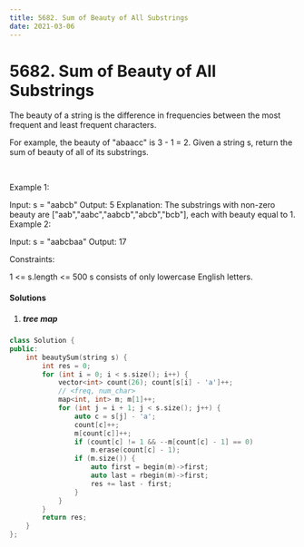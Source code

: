 ```yaml
---
title: 5682. Sum of Beauty of All Substrings
date: 2021-03-06
---
```


# 5682. Sum of Beauty of All Substrings

The beauty of a string is the difference in frequencies between the most frequent and least frequent characters.

For example, the beauty of "abaacc" is 3 - 1 = 2.
Given a string s, return the sum of beauty of all of its substrings.

 

Example 1:

Input: s = "aabcb"
Output: 5
Explanation: The substrings with non-zero beauty are ["aab","aabc","aabcb","abcb","bcb"], each with beauty equal to 1.
Example 2:

Input: s = "aabcbaa"
Output: 17
 

Constraints:

1 <= s.length <= 500
s consists of only lowercase English letters.


#### Solutions

1. ##### tree map

```c++
class Solution {
public:
    int beautySum(string s) {
        int res = 0;
        for (int i = 0; i < s.size(); i++) {
            vector<int> count(26); count[s[i] - 'a']++;
            // <freq, num_char>
            map<int, int> m; m[1]++;
            for (int j = i + 1; j < s.size(); j++) {
                auto c = s[j] - 'a';
                count[c]++;
                m[count[c]]++;
                if (count[c] != 1 && --m[count[c] - 1] == 0)
                    m.erase(count[c] - 1);
                if (m.size()) {
                    auto first = begin(m)->first;
                    auto last = rbegin(m)->first;
                    res += last - first;
                }
            }
        }
        return res;
    }
};
```